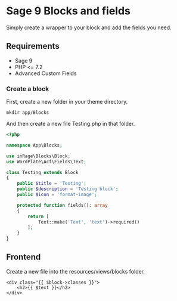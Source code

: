 # Sage 9 Blocks and fields

Simply create a wrapper to your block and add the fields you need.

## Requirements

- Sage 9
- PHP <= 7.2
- Advanced Custom Fields

### Create a block

First, create a new folder in your theme directory.

```
mkdir app/Blocks
```

And then create a new file Testing.php in that folder.

```php
<?php

namespace App\Blocks;

use inRage\Blocks\Block;
use WordPlate\Acf\Fields\Text;

class Testing extends Block
{
    public $title = 'Testing';
    public $description = 'Testing block';
    public $icon = 'format-image';

    protected function fields(): array
    {
        return [
            Text::make('Text', 'text')->required()
        ];
    }
}
```

## Frontend

Create a new file into the resources/views/blocks folder.

```blade
<div class="{{ $block->classes }}">
    <h2>{{ $text }}</h2>
</div>
```
